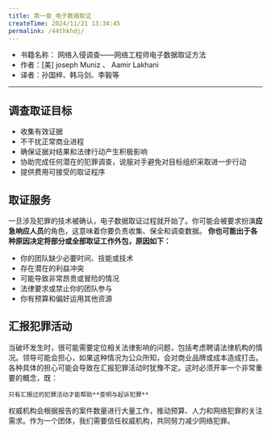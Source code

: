 ```yaml
---
title: 第一章_电子数据取证
createTime: 2024/11/21 13:34:45
permalink: /44thkhdj/
---
```

- 书籍名称： 网络入侵调查——网络工程师电子数据取证方法
- 作者：\[美\] joseph Muniz 、 Aamir Lakhani
- 译者：孙国梓、韩马剑、李毅等
---
## 调查取证目标

- 收集有效证据
- 不干扰正常商业进程
- 确保证据对结果和法律行动产生积极影响
- 协助完成任何潜在的犯罪调查，说服对手避免对目标组织采取进一步行动
- 提供费用可接受的取证程序
## 取证服务

一旦涉及犯罪的技术被确认，电子数据取证过程就开始了。你可能会被要求扮演**应急响应人员**的角色，这意味着你要负责收集、保全和调查数据。
**你也可能出于各种原因决定将部分或全部取证工作外包，原因如下：**

- 你的团队缺少必要时间、技能或技术
- 存在潜在的利益冲突
- 可能导致非常昂贵或冒险的情况
- 法律要求或禁止你的团队参与
- 你有预算和偏好运用其他资源

## 汇报犯罪活动

当破坏发生时，很可能需要定位相关法律影响的问题，包括考虑聘请法律机构的情况。领导可能会担心，如果这种情况为公众所知，会对商业品牌或成本造成打击。各种具体的担心可能会导致在汇报犯罪活动时犹豫不定。这时必须开率一个非常重要的概念，既：

```ad-info
只有汇报过的犯罪活动才能帮助**查明与起诉犯罪**
```

权威机构会根据报告的案件数量进行大量工作，推动预算、人力和网络犯罪的关注需求。作为一个团体，我们需要信任权威机构，共同努力减少网络犯罪。

